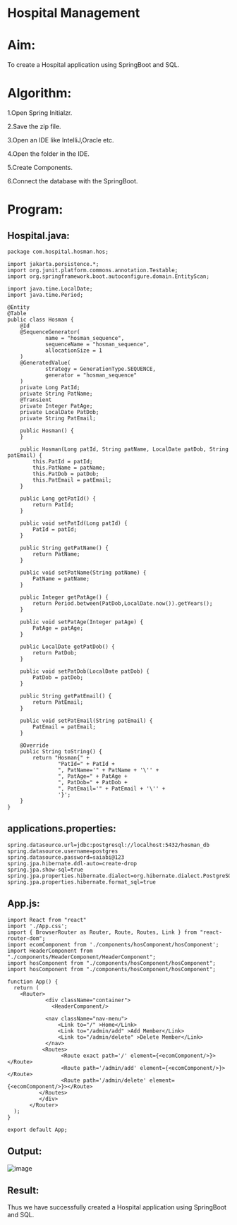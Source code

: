 # Hospital Management

# Aim:

To create a Hospital application using SpringBoot and SQL.

# Algorithm:

1.Open Spring Initialzr.

2.Save the zip file.

3.Open an IDE like IntelliJ,Oracle etc.

4.Open the folder in the IDE.

5.Create Components.

6.Connect the database with the SpringBoot.

# Program:

## Hospital.java:
```
package com.hospital.hosman.hos;

import jakarta.persistence.*;
import org.junit.platform.commons.annotation.Testable;
import org.springframework.boot.autoconfigure.domain.EntityScan;

import java.time.LocalDate;
import java.time.Period;

@Entity
@Table
public class Hosman {
    @Id
    @SequenceGenerator(
            name = "hosman_sequence",
            sequenceName = "hosman_sequence",
            allocationSize = 1
    )
    @GeneratedValue(
            strategy = GenerationType.SEQUENCE,
            generator = "hosman_sequence"
    )
    private Long PatId;
    private String PatName;
    @Transient
    private Integer PatAge;
    private LocalDate PatDob;
    private String PatEmail;

    public Hosman() {
    }

    public Hosman(Long patId, String patName, LocalDate patDob, String patEmail) {
        this.PatId = patId;
        this.PatName = patName;
        this.PatDob = patDob;
        this.PatEmail = patEmail;
    }

    public Long getPatId() {
        return PatId;
    }

    public void setPatId(Long patId) {
        PatId = patId;
    }

    public String getPatName() {
        return PatName;
    }

    public void setPatName(String patName) {
        PatName = patName;
    }

    public Integer getPatAge() {
        return Period.between(PatDob,LocalDate.now()).getYears();
    }

    public void setPatAge(Integer patAge) {
        PatAge = patAge;
    }

    public LocalDate getPatDob() {
        return PatDob;
    }

    public void setPatDob(LocalDate patDob) {
        PatDob = patDob;
    }

    public String getPatEmail() {
        return PatEmail;
    }

    public void setPatEmail(String patEmail) {
        PatEmail = patEmail;
    }

    @Override
    public String toString() {
        return "Hosman{" +
                "PatId=" + PatId +
                ", PatName='" + PatName + '\'' +
                ", PatAge=" + PatAge +
                ", PatDob=" + PatDob +
                ", PatEmail='" + PatEmail + '\'' +
                '}';
    }
}

```

## applications.properties:
```
spring.datasource.url=jdbc:postgresql://localhost:5432/hosman_db
spring.datasource.username=postgres
spring.datasource.password=saiabi@123
spring.jpa.hibernate.ddl-auto=create-drop
spring.jpa.show-sql=true
spring.jpa.properties.hibernate.dialect=org.hibernate.dialect.PostgreSQLDialect
spring.jpa.properties.hibernate.format_sql=true

```

## App.js:
```
import React from "react"
import './App.css';
import { BrowserRouter as Router, Route, Routes, Link } from "react-router-dom";
import ecomComponent from './components/hosComponent/hosComponent';
import HeaderComponent from "./components/HeaderComponent/HeaderComponent";
import hosComponent from "./components/hosComponent/hosComponent";
import hosComponent from "./components/hosComponent/hosComponent";

function App() {
  return (
    <Router>
            <div className="container">
              <HeaderComponent/>
              
            <nav className="nav-menu">
                <Link to="/" >Home</Link>
                <Link to="/admin/add" >Add Member</Link>
                <Link to="/admin/delete" >Delete Member</Link>
            </nav>
           <Routes>
                 <Route exact path='/' element={<ecomComponent/>}></Route>
                 <Route path='/admin/add' element={<ecomComponent/>}></Route>
                 <Route path='/admin/delete' element={<ecomComponent/>}></Route>
          </Routes>
          </div>
       </Router>
  );
}

export default App;
```

## Output:
![image](https://github.com/SOMEASVAR/Hospital-Management/assets/93434149/e16f63bf-246b-4d6b-89b7-ba8dd3738f04)




## Result:

Thus we have successfully created a Hospital application using SpringBoot and SQL.
